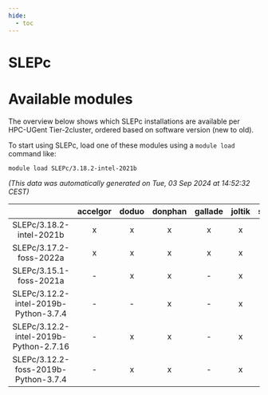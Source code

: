 ```yaml
---
hide:
  - toc
---
```


SLEPc
=====

# Available modules


The overview below shows which SLEPc installations are available per HPC-UGent Tier-2cluster, ordered based on software version (new to old).

To start using SLEPc, load one of these modules using a `module load` command like:

```shell
module load SLEPc/3.18.2-intel-2021b
```

*(This data was automatically generated on Tue, 03 Sep 2024 at 14:52:32 CEST)*  

| |accelgor|doduo|donphan|gallade|joltik|shinx|skitty|
| :---: | :---: | :---: | :---: | :---: | :---: | :---: | :---: |
|SLEPc/3.18.2-intel-2021b|x|x|x|x|x|-|x|
|SLEPc/3.17.2-foss-2022a|x|x|x|x|x|-|x|
|SLEPc/3.15.1-foss-2021a|-|x|x|-|x|-|x|
|SLEPc/3.12.2-intel-2019b-Python-3.7.4|-|-|x|-|x|-|-|
|SLEPc/3.12.2-intel-2019b-Python-2.7.16|-|x|x|-|x|-|x|
|SLEPc/3.12.2-foss-2019b-Python-3.7.4|-|x|x|-|x|-|x|
